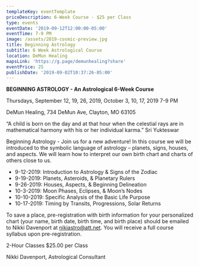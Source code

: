 ```yaml
---
templateKey: eventTemplate
priceDescription: 6-Week Course - $25 per Class
type: events
eventDate: '2019-09-12T12:00:00-05:00'
eventTime: 7-9 PM
image: /assets/2019-cosmic-preview.jpg
title: Beginning Astrology
subtitle: 6 Week Astrological Course
location: DeMun Healing
mapsLink: 'https://g.page/demunhealing?share'
eventPrice: 25
publishDate: '2019-09-02T10:37:26-05:00'
---
```

**BEGINNING ASTROLOGY - An Astrological 6-Week Course** 

Thursdays, September 12, 19, 26, 2019, October 3, 10, 17, 2019    7-9 PM

DeMun Healing, 734 DeMun Ave, Clayton, MO 63105

 “A child is born on the day and at that hour when the celestial rays are in mathematical harmony with his or her individual karma.”     Sri Yukteswar         

Beginning Astrology - Join us for a new adventure!  In this course we will be introduced to the symbolic language of astrology – planets, signs, houses, and aspects.  We will learn how to interpret our own birth chart and charts of others close to us.  

* 9-12-2019:  Introduction to Astrology & Signs of the Zodiac	
* 9-19-2019:  Planets, Asteroids, & Planetary Rulers
* 9-26-2019:  Houses, Aspects, & Beginning Delineation
* 10-3-2019:  Moon Phases, Eclipses, & Moon’s Nodes
* 10-10-2019:  Specific Analysis of the Basic Life Purpose	
* 10-17-2019:  Timing by Transits, Progressions, Solar Returns

To save a place, pre-registration with birth information for your personalized chart (your name, birth date, birth time, and birth place) should be emailed to Nikki Davenport at nikiastro@att.net.  You will receive a full course syllabus upon pre-registration.

2-Hour Classes    $25.00 per Class

Nikki Davenport, Astrological Consultant
